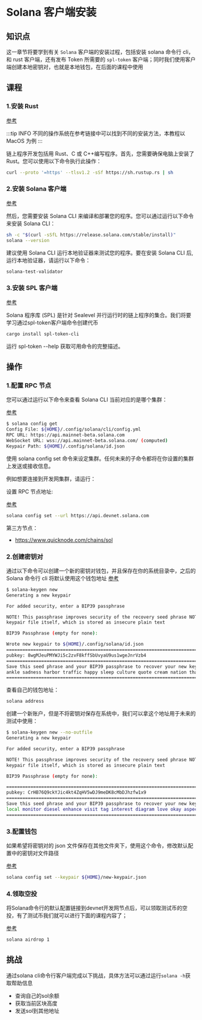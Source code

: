 # Solana 客户端安装

## 知识点

这一章节将要学到有关 `Solana` 客户端的安装过程，包括安装 solana 命令行 cli，和 rust 客户端，还有发布 Token 所需要的 `spl-token` 客户端；同时我们使用客户端创建本地密钥对，也就是本地钱包，在后面的课程中使用

## 课程

### 1.安装 Rust

[参考](/SolanaDocumention/intro/dev#链上程序开发)

:::tip INFO
不同的操作系统在参考链接中可以找到不同的安装方法，本教程以 MacOS 为例
:::

链上程序开发包括用 Rust、C 或 C++编写程序。首先，您需要确保电脑上安装了 Rust。您可以使用以下命令执行此操作：

```sh
curl --proto '=https' --tlsv1.2 -sSf https://sh.rustup.rs | sh
```

### 2.安装 Solana 客户端

[参考](/SolanaDocumention/intro/dev#链上程序开发)

然后，您需要安装 Solana CLI 来编译和部署您的程序。您可以通过运行以下命令来安装 Solana CLI：

```sh
sh -c "$(curl -sSfL https://release.solana.com/stable/install)"
solana --version
```

建议使用 Solana CLI 运行本地验证器来测试您的程序。要在安装 Solana CLI 后,运行本地验证器，请运行以下命令：

```sh
solana-test-validator
```

### 3.安装 SPL 客户端

[参考](/SolanaProgramLibrary/token#相关教程)

Solana 程序库 (SPL) 是针对 Sealevel 并行运行时的链上程序的集合。我们将要学习通过spl-token客户端命令创建代币

```sh
cargo install spl-token-cli
```

运行 spl-token --help 获取可用命令的完整描述。

## 操作

### 1.配置 RPC 节点

您可以通过运行以下命令来查看 Solana CLI 当前对应的是哪个集群：

[参考](/SolanaValidatorDocumentation/cli/examples/choose-a-cluster)

```sh
$ solana config get
Config File: ${HOME}/.config/solana/cli/config.yml
RPC URL: https://api.mainnet-beta.solana.com
WebSocket URL: wss://api.mainnet-beta.solana.com/ (computed)
Keypair Path: ${HOME}/.config/solana/id.json
```

使用 solana config set 命令来设定集群。任何未来的子命令都将在你设置的集群上发送或接收信息。

例如想要连接到开发网集群，请运行：

设置 RPC 节点地址:

[参考](/SolanaDocumention/core/clusters)

```sh
solana config set --url https://api.devnet.solana.com
```

第三方节点：

- <https://www.quicknode.com/chains/sol>

### 2.创建密钥对

通过以下命令可以创建一个新的密钥对钱包，并且保存在你的系统目录中，之后的 Solana 命令行 cli 将默认使用这个钱包地址
[参考](/SolanaValidatorDocumentation/cli/intro)

```sh
$ solana-keygen new
Generating a new keypair

For added security, enter a BIP39 passphrase

NOTE! This passphrase improves security of the recovery seed phrase NOT the
keypair file itself, which is stored as insecure plain text

BIP39 Passphrase (empty for none):

Wrote new keypair to ${HOME}/.config/solana/id.json
==============================================================================
pubkey: 8wgMJeuPMYWJi5c2zvF8kffSbUvyaU9us1wgeJnrVzb4
==============================================================================
Save this seed phrase and your BIP39 passphrase to recover your new keypair:
ankle sadness harbor traffic happy sleep culture quote cream nation that spray
==============================================================================
```

查看自己的钱包地址：

```sh
solana address
```

创建一个新账户，但是不将密钥对保存在系统中，我们可以拿这个地址用于未来的测试中使用：

```sh
$ solana-keygen new --no-outfile
Generating a new keypair

For added security, enter a BIP39 passphrase

NOTE! This passphrase improves security of the recovery seed phrase NOT the
keypair file itself, which is stored as insecure plain text

BIP39 Passphrase (empty for none): 

================================================================================
pubkey: CrHB76Q9ckYJic4kt4ZqHV5wDJ9meDK8cMbDJhzfw1x9
================================================================================
Save this seed phrase and your BIP39 passphrase to recover your new keypair:
local monitor diesel enhance visit tag interest diagram love okay aspect blossom
================================================================================
```

### 3.配置钱包

如果希望将密钥对的 json 文件保存在其他文件夹下，使用这个命令，修改默认配置中的密钥对文件路径

[参考](/SolanaProgramLibrary/token#default-keypair)

```sh
solana config set --keypair ${HOME}/new-keypair.json
```

### 4.领取空投

将Solana命令行的默认配置链接到devnet开发网节点后，可以领取测试币的空投，有了测试币我们就可以进行下面的课程内容了；

[参考](/SolanaProgramLibrary/token#airdrop-sol)

```sh
solana airdrop 1
```

## 挑战

通过solana cli命令行客户端完成以下挑战，具体方法可以通过运行`solana -h`获取帮助信息

- 查询自己的sol余额
- 获取当前区块高度
- 发送sol到其他地址
